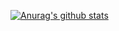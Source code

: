 [![Anurag's github stats](https://github-readme-stats.vercel.app/api?username=mattryanmtl)](https://github.com/anuraghazra/github-readme-stats)

<!--
**mattryanmtl/mattryanmtl** is a ✨ _special_ ✨ repository because its `README.md` (this file) appears on your GitHub profile.

Here are some ideas to get you started:

- 🔭 I’m currently working on ...
- 🌱 I’m currently learning ...
- 👯 I’m looking to collaborate on ...
- 🤔 I’m looking for help with ...
- 💬 Ask me about ...
- 📫 How to reach me: ...
- 😄 Pronouns: ...
- ⚡ Fun fact: ...
-->
